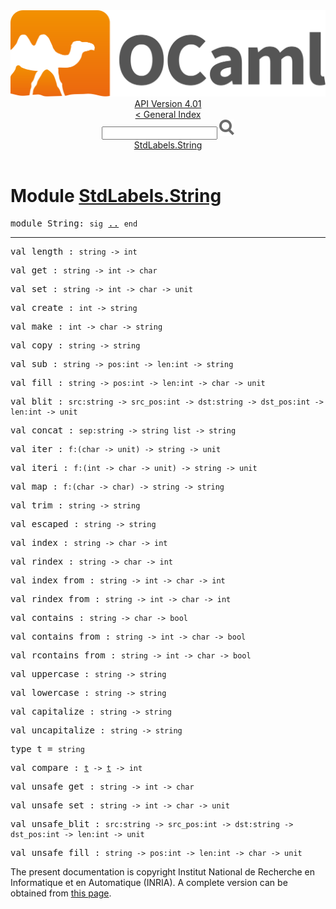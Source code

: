 <!-- ((! set title API !)) ((! set documentation !)) ((! set api !)) ((! set nobreadcrumb !)) -->
<div class="api"><header><nav class="toc brand"><a class="brand" href="https://ocaml.org/"><img src="colour-logo-gray.svg" class="svg" alt="OCaml"></a></nav><nav class="toc"><div class="toc_version"><a href="/docs" id="version-select">API Version 4.01</a></div><a href="index.html">&lt; General Index</a><div class="api_search"><input type="text" name="apisearch" id="api_search" oninput="mySearch(false);" onkeypress="this.oninput();" onclick="this.oninput();" onpaste="this.oninput();">
<img src="search_icon.svg" alt="Search" class="svg" onclick="mySearch(false)"></div>
<div id="search_results"></div><div class="toc_title"><a href="#top">StdLabels.String</a></div><ul></ul></nav></header>

<h1>Module <a href="type_StdLabels.String.html">StdLabels.String</a></h1>

<pre><span class="keyword">module</span> String: <code class="code"><span class="keyword">sig</span></code> <a href="StdLabels.String.html">..</a> <code class="code"><span class="keyword">end</span></code></pre><hr width="100%">

<pre><span id="VALlength"><span class="keyword">val</span> length</span> : <code class="type">string -&gt; int</code></pre>
<pre><span id="VALget"><span class="keyword">val</span> get</span> : <code class="type">string -&gt; int -&gt; char</code></pre>
<pre><span id="VALset"><span class="keyword">val</span> set</span> : <code class="type">string -&gt; int -&gt; char -&gt; unit</code></pre>
<pre><span id="VALcreate"><span class="keyword">val</span> create</span> : <code class="type">int -&gt; string</code></pre>
<pre><span id="VALmake"><span class="keyword">val</span> make</span> : <code class="type">int -&gt; char -&gt; string</code></pre>
<pre><span id="VALcopy"><span class="keyword">val</span> copy</span> : <code class="type">string -&gt; string</code></pre>
<pre><span id="VALsub"><span class="keyword">val</span> sub</span> : <code class="type">string -&gt; pos:int -&gt; len:int -&gt; string</code></pre>
<pre><span id="VALfill"><span class="keyword">val</span> fill</span> : <code class="type">string -&gt; pos:int -&gt; len:int -&gt; char -&gt; unit</code></pre>
<pre><span id="VALblit"><span class="keyword">val</span> blit</span> : <code class="type">src:string -&gt; src_pos:int -&gt; dst:string -&gt; dst_pos:int -&gt; len:int -&gt; unit</code></pre>
<pre><span id="VALconcat"><span class="keyword">val</span> concat</span> : <code class="type">sep:string -&gt; string list -&gt; string</code></pre>
<pre><span id="VALiter"><span class="keyword">val</span> iter</span> : <code class="type">f:(char -&gt; unit) -&gt; string -&gt; unit</code></pre>
<pre><span id="VALiteri"><span class="keyword">val</span> iteri</span> : <code class="type">f:(int -&gt; char -&gt; unit) -&gt; string -&gt; unit</code></pre>
<pre><span id="VALmap"><span class="keyword">val</span> map</span> : <code class="type">f:(char -&gt; char) -&gt; string -&gt; string</code></pre>
<pre><span id="VALtrim"><span class="keyword">val</span> trim</span> : <code class="type">string -&gt; string</code></pre>
<pre><span id="VALescaped"><span class="keyword">val</span> escaped</span> : <code class="type">string -&gt; string</code></pre>
<pre><span id="VALindex"><span class="keyword">val</span> index</span> : <code class="type">string -&gt; char -&gt; int</code></pre>
<pre><span id="VALrindex"><span class="keyword">val</span> rindex</span> : <code class="type">string -&gt; char -&gt; int</code></pre>
<pre><span id="VALindex_from"><span class="keyword">val</span> index_from</span> : <code class="type">string -&gt; int -&gt; char -&gt; int</code></pre>
<pre><span id="VALrindex_from"><span class="keyword">val</span> rindex_from</span> : <code class="type">string -&gt; int -&gt; char -&gt; int</code></pre>
<pre><span id="VALcontains"><span class="keyword">val</span> contains</span> : <code class="type">string -&gt; char -&gt; bool</code></pre>
<pre><span id="VALcontains_from"><span class="keyword">val</span> contains_from</span> : <code class="type">string -&gt; int -&gt; char -&gt; bool</code></pre>
<pre><span id="VALrcontains_from"><span class="keyword">val</span> rcontains_from</span> : <code class="type">string -&gt; int -&gt; char -&gt; bool</code></pre>
<pre><span id="VALuppercase"><span class="keyword">val</span> uppercase</span> : <code class="type">string -&gt; string</code></pre>
<pre><span id="VALlowercase"><span class="keyword">val</span> lowercase</span> : <code class="type">string -&gt; string</code></pre>
<pre><span id="VALcapitalize"><span class="keyword">val</span> capitalize</span> : <code class="type">string -&gt; string</code></pre>
<pre><span id="VALuncapitalize"><span class="keyword">val</span> uncapitalize</span> : <code class="type">string -&gt; string</code></pre>
<pre><span id="TYPEt"><span class="keyword">type</span> <code class="type"></code>t</span> = <code class="type">string</code> </pre>


<pre><span id="VALcompare"><span class="keyword">val</span> compare</span> : <code class="type"><a href="StdLabels.String.html#TYPEt">t</a> -&gt; <a href="StdLabels.String.html#TYPEt">t</a> -&gt; int</code></pre>
<pre><span id="VALunsafe_get"><span class="keyword">val</span> unsafe_get</span> : <code class="type">string -&gt; int -&gt; char</code></pre>
<pre><span id="VALunsafe_set"><span class="keyword">val</span> unsafe_set</span> : <code class="type">string -&gt; int -&gt; char -&gt; unit</code></pre>
<pre><span id="VALunsafe_blit"><span class="keyword">val</span> unsafe_blit</span> : <code class="type">src:string -&gt; src_pos:int -&gt; dst:string -&gt; dst_pos:int -&gt; len:int -&gt; unit</code></pre>
<pre><span id="VALunsafe_fill"><span class="keyword">val</span> unsafe_fill</span> : <code class="type">string -&gt; pos:int -&gt; len:int -&gt; char -&gt; unit</code></pre><div class="copyright">The present documentation is copyright Institut National de Recherche en Informatique et en Automatique (INRIA). A complete version can be obtained from <a href="http://caml.inria.fr/pub/docs/manual-ocaml/">this page</a>.</div></div>